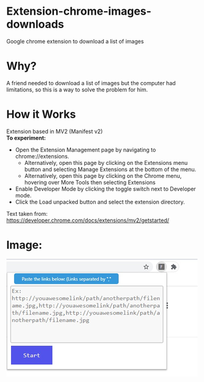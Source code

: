 # Extension-chrome-images-downloads
Google chrome extension to download a list of images
# Why?

A friend needed to download a list of images but the computer had limitations, so this is a way to solve the problem for him.

# How it Works

Extension based in MV2 (Manifest v2)<br>
<strong>To experiment:</strong>

* Open the Extension Management page by navigating to chrome://extensions.
  * Alternatively, open this page by clicking on the Extensions menu button and selecting Manage Extensions at the bottom of the menu.
  * Alternatively, open this page by clicking on the Chrome menu, hovering over More Tools then selecting Extensions
* Enable Developer Mode by clicking the toggle switch next to Developer mode.
* Click the Load unpacked button and select the extension directory.


Text taken from: https://developer.chrome.com/docs/extensions/mv2/getstarted/


# Image:

![alt text](imgs/01.jpg)
